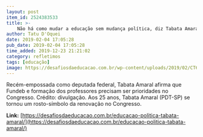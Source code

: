 ```yaml
---
layout: post
item_id: 2524383533
title: >-
    Não há como mudar a educação sem mudança política, diz Tabata Amaral
author: Tatu D'Oquei
date: 2019-02-04 17:05:28
pub_date: 2019-02-04 17:05:28
time_added: 2019-12-23 21:21:02
category: refletimos
tags: [educação]
image: https://desafiosdaeducacao.com.br/wp-content/uploads/2019/02/CT6A39361-1024x639.jpg
---
```


Recém-empossada como deputada federal, Tabata Amaral afirma que Fundeb e formação dos professores precisam ser prioridades no Congresso. Crédito: divulgação. Aos 25 anos, Tabata Amaral (PDT-SP) se tornou um rosto-símbolo da renovação no Congresso.

**Link:** [https://desafiosdaeducacao.com.br/educacao-politica-tabata-amaral/](https://desafiosdaeducacao.com.br/educacao-politica-tabata-amaral/)

